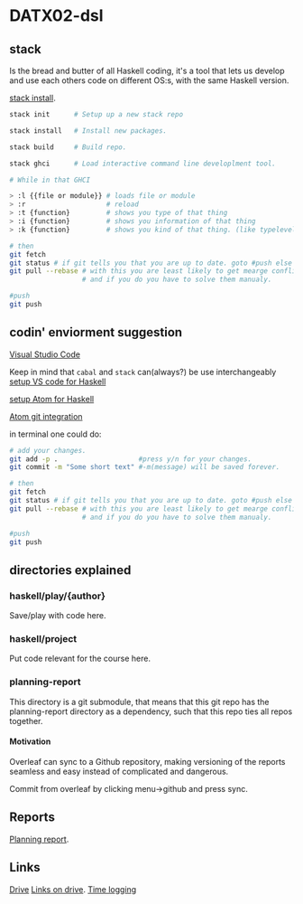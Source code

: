 # DATX02-dsl


## stack

Is the bread and butter of all Haskell coding, it's a tool that lets us develop and use each others code on different OS:s, with the same Haskell version.

[stack install](https://docs.haskellstack.org/en/stable/README/).

```bash
stack init      # Setup up a new stack repo

stack install   # Install new packages.

stack build     # Build repo.

stack ghci      # Load interactive command line developlment tool.

# While in that GHCI

> :l {{file or module}} # loads file or module
> :r                    # reload
> :t {function}         # shows you type of that thing
> :i {function}         # shows you information of that thing
> :k {function}         # shows you kind of that thing. (like typelevel defintion)

# then
git fetch
git status # if git tells you that you are up to date. goto #push else
git pull --rebase # with this you are least likely to get mearge conflicts
                  # and if you do you have to solve them manualy.

#push
git push
```

## codin' enviorment suggestion


[Visual Studio Code](https://code.visualstudio.com/)

Keep in mind that `cabal` and `stack` can(always?) be use interchangeably
[setup VS code for Haskell](https://medium.com/@dogwith1eye/setting-up-haskell-in-vs-code-on-macos-d2cc1ce9f60a)

[setup Atom for Haskell](https://github.com/simonmichael/haskell-atom-setup)

[Atom git integration](https://atom.io/packages/git-plus)

in terminal one could do:
```bash
# add your changes.
git add -p .                    #press y/n for your changes.
git commit -m "Some short text" #-m(message) will be saved forever.

# then
git fetch
git status # if git tells you that you are up to date. goto #push else
git pull --rebase # with this you are least likely to get mearge conflicts
                  # and if you do you have to solve them manualy.

#push
git push
```


## directories explained

### haskell/play/{author}
Save/play with code here.

### haskell/project
Put code relevant for the course here.

### planning-report
This directory is a git submodule, that means that this git repo has the planning-report directory as a dependency, such that this repo ties all repos together.

#### Motivation
Overleaf can sync to a Github repository, making versioning of the reports seamless and easy instead of complicated and dangerous.

Commit from overleaf by clicking menu->github and press sync.

## Reports
[Planning report](https://www.overleaf.com/6341261623qvmpxjkcdzqp).

## Links
[Drive](https://drive.google.com/drive/folders/13Dp8TciAj32UDbi2cMLHMFrGdX0Hr7FH)
[Links on drive](https://almqvist.lib.chalmers.se/inst_fack/bookingsystem/lecture_enroll.html).
[Time logging](https://docs.google.com/spreadsheets/d/1cGmbrufZfXkOSES6kOwcRWieCc9IW40DgF3j-mnZMpo/edit?usp=drive_web&ouid=108657493180180186395)

